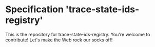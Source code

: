 
# Specification 'trace-state-ids-registry'

This is the repository for trace-state-ids-registry. You're welcome to contribute! Let's make the Web rock our socks
off!
